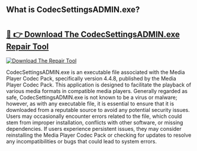 ## What is CodecSettingsADMIN.exe? 

# <h2><a href="https://exedetect.com/download.php?CodecSettingsADMIN.exe">🔗 👉 Download The CodecSettingsADMIN.exe Repair Tool</a></h2>

[![Download The Repair Tool](https://exedetect.com/download-button.jpg)](https://exedetect.com/download.php?CodecSettingsADMIN.exe)

CodecSettingsADMIN.exe is an executable file associated with the Media Player Codec Pack, specifically version 4.4.8, published by the Media Player Codec Pack. This application is designed to facilitate the playback of various media formats in compatible media players. Generally regarded as safe, CodecSettingsADMIN.exe is not known to be a virus or malware; however, as with any executable file, it is essential to ensure that it is downloaded from a reputable source to avoid any potential security issues. Users may occasionally encounter errors related to the file, which could stem from improper installation, conflicts with other software, or missing dependencies. If users experience persistent issues, they may consider reinstalling the Media Player Codec Pack or checking for updates to resolve any incompatibilities or bugs that could lead to system errors.